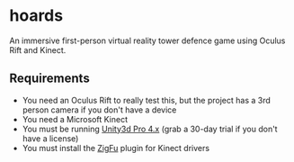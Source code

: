 hoards
======

An immersive first-person virtual reality tower defence game using Oculus Rift and Kinect.



Requirements
------------

- You need an Oculus Rift to really test this, but the project has a 3rd person camera if you don't have a device
- You need a Microsoft Kinect
- You must be running [Unity3d Pro 4.x](http://unity3d.com/unity/download) (grab a 30-day trial if you don't have a license)
- You must install the [ZigFu](http://zigfu.com/en/downloads/browserplugin/) plugin for Kinect drivers

